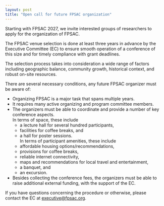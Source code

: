 ```yaml
---
layout: post
title: "Open call for future FPSAC organization"
---
```

Starting with FPSAC 2027, we invite interested groups of researchers to apply for the organization of FPSAC.

The FPSAC venue selection is done at least three years in advance by the Executive Committee (EC) to ensure smooth operation of a conference of this size and for timely compliance with grant deadlines.

The selection process takes into consideration a wide range of factors including geographic balance, community growth, historical context, and robust on-site resources.

There are several necessary conditions, any future FPSAC organizer must be aware of:

* Organizing FPSAC is a major task that spans multiple years.
* It requires many active organizing and program committee members.
* The organizers must be able to coordinate and provide a number of key conference aspects.<br/>
  In terms of space, these include
  * a lecture hall for several hundred participants,
  * facilities for coffee breaks, and
  * a hall for poster sessions.<br/>
  In terms of participant amenities, these include
  * affordable housing options/recommendations,
  * provisions for coffee breaks,
  * reliable internet connectivity,
  * maps and recommendations for local travel and entertainment,
  * a banquet, and
  * an excursion.
* Besides collecting the conference fees, the organizers must be able to raise additional external funding, with the support of the EC.

If you have questions concerning the procedure or otherwise, please contact the EC at [executive@fpsac.org](mailto:executive@fpsac.org).
